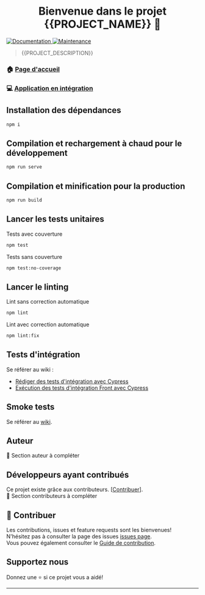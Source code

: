 <h1 align="center">Bienvenue dans le projet {{PROJECT_NAME}} 👋</h1>
<p>
  <a href="{{GithubUrl}}#readme" target="_blank">
    <img alt="Documentation" src="https://img.shields.io/badge/documentation-yes-brightgreen.svg" />
  </a>
  <a href="{{GithubUrl}}/graphs/commit-activity" target="_blank">
    <img alt="Maintenance" src="https://img.shields.io/badge/Maintained%3F-yes-green.svg" />
  </a>
</p>

> {{PROJECT_DESCRIPTION}}<br />

### 🏠 [Page d'accueil]({{GithubUrl}}#readme)

### 💻 [Application en intégration](http://{{PROJECT_NAME}}.devint.groupement.systeme-u.fr/)

## Installation des dépendances

```sh
npm i
```

## Compilation et rechargement à chaud pour le développement

```sh
npm run serve
```

## Compilation et minification pour la production

```sh
npm run build
```

## Lancer les tests unitaires

Tests avec couverture

```sh
npm test
```

Tests sans couverture

```sh
npm test:no-coverage
```

## Lancer le linting

Lint sans correction automatique

```sh
npm lint
```

Lint avec correction automatique

```sh
npm lint:fix
```

## Tests d'intégration
Se référer au wiki : 
- [Rédiger des tests d'intégration avec Cypress](https://wikidev.groupement.systeme-u.fr/wikidev/doku.php/tran/java/socle/frontjs/rediger_des_tests_d_integration_avec_cypress)
- [Exécution des tests d'intégration Front avec Cypress](https://wikidev.groupement.systeme-u.fr/wikidev/doku.php/tran/java/socle/frontjs/execution_des_tests_d_integration_avec_cypress)

## Smoke tests
Se référer au [wiki](https://wikidev.groupement.systeme-u.fr/wikidev/doku.php/tran/java/socle/frontjs/start#les_tests).

## Auteur

👤 Section auteur à compléter

## Développeurs ayant contribués

Ce projet existe grâce aux contributeurs. [[Contribuer](CONTRIBUTING.md)].<br />
👷 Section contributeurs à compléter

## 🤝 Contribuer

Les contributions, issues et feature requests sont les bienvenues!<br />N'hésitez pas à consulter la page des issues [issues page]({{GithubUrl}}/issues).<br />Vous pouvez également consulter le [Guide de contribution](CONTRIBUTING.md).

## Supportez nous

Donnez une ⭐️ si ce projet vous a aidé!

---

